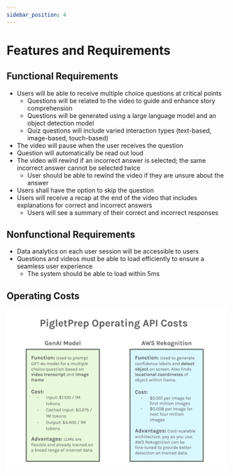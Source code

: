 ```yaml
---
sidebar_position: 4
---
```


# Features and Requirements

## Functional Requirements
<ul>
  <li>
    Users will be able to receive multiple choice questions at critical points
    <ul>
      <li>Questions will be related to the video to guide and enhance story comprehension</li>
      <li>Questions will be generated using a large language model and an object detection model</li>
      <li>Quiz questions will include varied interaction types (text-based, image-based, touch-based)</li>
    </ul>
  </li>

  <li>The video will pause when the user receives the question</li>

  <li>Question will automatically be read out loud</li>

  <li>
    The video will rewind if an incorrect answer is selected; the same incorrect answer cannot be selected twice
    <ul>
      <li>User should be able to rewind the video if they are unsure about the answer</li>
    </ul>
  </li>

  <li>Users shall have the option to skip the question</li>

  <li>
    Users will receive a recap at the end of the video that includes explanations for correct and incorrect answers
    <ul>   
      <li>Users will see a summary of their correct and incorrect responses</li>
    </ul>
  </li>
</ul>

## Nonfunctional Requirements
<ul>
  <li>Data analytics on each user session will be accessible to users</li>

  <li>
    Questions and videos must be able to load efficiently to ensure a seamless user experience
    <ul>
      <li>The system should be able to load within 5ms</li>
    </ul>
  </li>
</ul>

## Operating Costs

<div align="center">

![APICosts](/img/APICosts.png)

</div>
